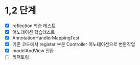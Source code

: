 # 1,2 단계

- [x] reflection 학습 테스트
- [x] 어노테이션 학습테스트
- [x] AnnotationHandlerMappingTest 
- [x] 기존 코드에서 register 부분 Controller 어노테이션으로 변환작업
- [x] modelAndView 전환
- [ ] 리팩토링
